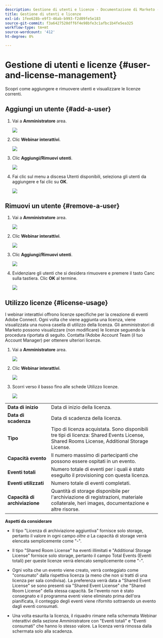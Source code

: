```yaml
---
description: Gestione di utenti e licenze - Documentazione di Marketo - Documentazione del prodotto
title: Gestione di utenti e licenze
exl-id: 1fee628b-e9f3-46ab-b993-f2d09fe5e183
source-git-commit: f3a6427520dff6f4e98bfe3c1afbc1b4fe5ea325
workflow-type: tm+mt
source-wordcount: '412'
ht-degree: 0%

---
```


# Gestione di utenti e licenze {#user-and-license-management}

Scopri come aggiungere e rimuovere utenti e visualizzare le licenze correnti.

## Aggiungi un utente {#add-a-user}

1. Vai a **Amministratore** area.

   ![](assets/user-and-license-management-1.png)

1. Clic **Webinar interattivi**.

   ![](assets/user-and-license-management-2.png)

1. Clic **Aggiungi/Rimuovi utenti**.

   ![](assets/user-and-license-management-3.png)

1. Fai clic sul menu a discesa Utenti disponibili, seleziona gli utenti da aggiungere e fai clic su **OK**.

   ![](assets/user-and-license-management-4.png)

## Rimuovi un utente {#remove-a-user}

1. Vai a **Amministratore** area.

   ![](assets/user-and-license-management-5.png)

1. Clic **Webinar interattivi**.

   ![](assets/user-and-license-management-6.png)

1. Clic **Aggiungi/Rimuovi utenti**.

   ![](assets/user-and-license-management-7.png)

1. Evidenziare gli utenti che si desidera rimuovere e premere il tasto Canc sulla tastiera. Clic **OK** al termine.

   ![](assets/user-and-license-management-8.png)

## Utilizzo licenze {#license-usage}

I webinar interattivi offrono licenze specifiche per la creazione di eventi Adobe Connect. Ogni volta che viene aggiunta una licenza, viene visualizzata una nuova casella di utilizzo della licenza. Gli amministratori di Marketo possono visualizzare (non modificare) le licenze seguendo la procedura riportata di seguito. Contatta l’Adobe Account Team (il tuo Account Manager) per ottenere ulteriori licenze.

1. Vai a **Amministratore** area.

   ![](assets/user-and-license-management-9.png)

1. Clic **Webinar interattivi**.

   ![](assets/user-and-license-management-10.png)

1. Scorri verso il basso fino alle schede Utilizzo licenze.

   ![](assets/user-and-license-management-11.png)

<table> 
  <tr> 
   <td><b>Data di inizio</b></td>
   <td>Data di inizio della licenza.</td>
  </tr>
  <tr> 
   <td><b>Data di scadenza</b></td>
   <td>Data di scadenza della licenza.</td>
  </tr>
  <tr> 
   <td><b>Tipo</b></td>
   <td>Tipo di licenza acquistata. Sono disponibili tre tipi di licenza: Shared Events License, Shared Rooms License, Additional Storage License.</td>
  </tr>
  <tr> 
   <td><b>Capacità evento</b></td>
   <td>Il numero massimo di partecipanti che possono essere ospitati in un evento.</td>
  </tr>
  <tr> 
   <td><b>Eventi totali</b></td>
   <td>Numero totale di eventi per i quali è stato eseguito il provisioning con questa licenza.</td>
  </tr>
  <tr> 
   <td><b>Eventi utilizzati</b></td>
   <td>Numero totale di eventi completati.</td>
  </tr>
  <tr> 
   <td><b>Capacità di archiviazione</b></td>
   <td>Quantità di storage disponibile per l'archiviazione di registrazioni, materiale collaterale, heri images, documentazione e altre risorse.</td>
  </tr>
  </tbody>
</table>

**Aspetti da considerare**

* Il tipo &quot;Licenza di archiviazione aggiuntiva&quot; fornisce solo storage, pertanto il valore in ogni campo _oltre a_ La capacità di storage verrà elencata semplicemente come &quot;-&quot;.

* Il tipo &quot;Shared Room License&quot; ha eventi illimitati e &quot;Additional Storage License&quot; fornisce solo storage, pertanto il campo Total Events (Eventi totali) per queste licenze verrà elencato semplicemente come &quot;-&quot;.

* Ogni volta che un evento viene creato, verrà conteggiato come &quot;consumato&quot; dalla rispettiva licenza (a meno che non si tratti di una licenza per sala condivisa). La preferenza verrà data a &quot;Shared Event License&quot; se sono presenti sia &quot;Shared Event License&quot; che &quot;Shared Room License&quot; della stessa capacità. Se l&#39;evento non è stato consegnato e il programma eventi viene eliminato prima dell&#39;ora pianificata, il conteggio degli eventi viene rifornito sottraendo un evento dagli eventi consumati.

* Una volta esaurita la licenza, il riquadro rimane nella schermata Webinar interattivi della sezione Amministratore con &quot;Eventi totali&quot; e &quot;Eventi consumati&quot; che hanno lo stesso valore. La licenza verrà rimossa dalla schermata solo alla scadenza.
